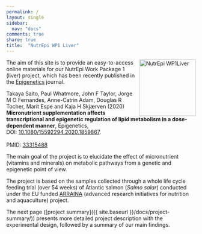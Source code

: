 ```yaml
---
permalink: /
layout: single
sidebar:
  nav: "docs"
comments: true
share: true
title:  "NutrEpi WP1 Liver"
---
```


<p>
<img src="{{site.baseurl}}/assets/images/logo_w.png" align="right" alt="NutrEpi WP1Liver" width="150" />
</p>

The aim of this site is to provide an easy-to-access online materials
for our NutrEpi Work Package 1 (liver) project, which has been recently published
in the [Epigenetics](https://www.tandfonline.com/toc/kepi20/current) journal.

<p class="notice--info">
Takaya Saito, Paul Whatmore, John F Taylor, Jorge M O Fernandes, Anne-Catrin Adam,
Douglas R Tocher, Marit Espe and Kaja H Skjærven (2020)
<br />
<strong>Micronutrient supplementation affects transcriptional and epigenetic regulation of lipid metabolism in a dose-dependent manner</strong>, Epigenetics,
<br />
DOI: <a href="https://doi.org/10.1080/15592294.2020.1859867">10.1080/15592294.2020.1859867</a>.
<br /><br />
PMID: <a href="https://pubmed.ncbi.nlm.nih.gov/33315488/">33315488</a>
</p>

The main goal of the project is to elucidate the effect of micronutrient (vitamins and minerals) on metabolic pathways from a genetic and epigenetic point of view.

The project is based on the samples collected through a whole life cycle feeding trial (over 54 weeks) of Atlantic salmon (*Salmo salar*) conducted under the EU funded [ARRAINA](https://www.arraina.eu/) (advanced research initiatives for nutrition and aquaculture) project.

The next page ([project summary]({{ site.baseurl }}/docs/project-summary/)) presents more detailed project description with the experimental design, followed by a summary of our main findings.  
